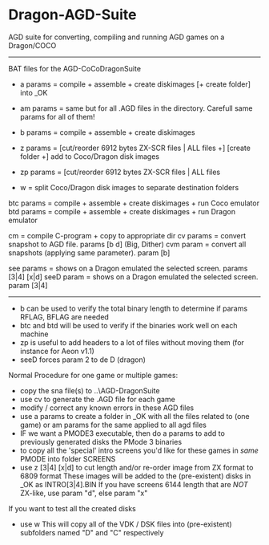 # Dragon-AGD-Suite
AGD suite for converting, compiling and running AGD games on a Dragon/COCO

-------------------------------------------------------------------------------------------------------------

BAT files for the AGD-CoCoDragonSuite

- a <name> params   = compile + assemble + create diskimages [+ create folder] into _OK
- am       params   = same but for all .AGD files in the directory. Carefull same params for all of them!

- b <name> params   = compile + assemble + create diskimages

- z        params   = [cut/reorder 6912 bytes ZX-SCR files | ALL files +] [create folder +] add to Coco/Dragon disk images
- zp       params   = [cut/reorder 6912 bytes ZX-SCR files | ALL files
- w                 = split Coco/Dragon disk images to separate destination folders

btc <name> params = compile + assemble + create diskimages + run Coco emulator
btd <name> params = compile + assemble + create diskimages + run Dragon emulator

cm <name>         = compile C-program + copy to appropriate dir
cv <name> params  = convert snapshot to AGD file. params [b d] (Big, Dither)
cvm       param   = convert all snapshots (applying same parameter). param [b]

see <name> params = shows on a Dragon emulated the selected screen. params [3|4] [x|d]
seeD <name> param = shows on a Dragon emulated the selected screen. param  [3|4]

-------------------------------------------------------------------------------------------------------------

- b   can be used to verify the total binary length to determine if params RFLAG, BFLAG are needed
- btc and btd will be used to verify if the binaries work well on each machine
- zp  is useful to add headers to a lot of files without moving them (for instance for Aeon v1.1)
- seeD forces param 2 to de D (dragon)

Normal Procedure for one game or multiple games:
- copy the sna file(s) to ..\AGD-DragonSuite
- use cv <name> to generate the .AGD file for each game
- modify / correct any known errors in these AGD files
- use   a <name> params to create a folder in _OK with all the files related to <name> (one game)
    or  am       params for the same applied to all agd files
- IF we want a PMODE3 executable, then do
	a <name> params to add to previously generated disks the PMode 3 binaries
- to copy all the 'special' intro screens you'd like for these games in *same* PMODE into folder SCREENS
- use   z [3|4] [x|d] to cut length and/or re-order image from ZX format to 6809 format
	These images will be added to the (pre-existent) disks in _OK as INTRO[3|4].BIN
	If you have screens 6144 length that are *NOT* ZX-like, use param "d", else param "x"

If you want to test all the created disks
- use   w
This will copy all of the VDK / DSK files into (pre-existent) subfolders named "D" and "C" respectively
